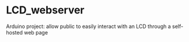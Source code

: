# LCD_webserver
Arduino project: allow public to easily interact with an LCD through a self-hosted web page
